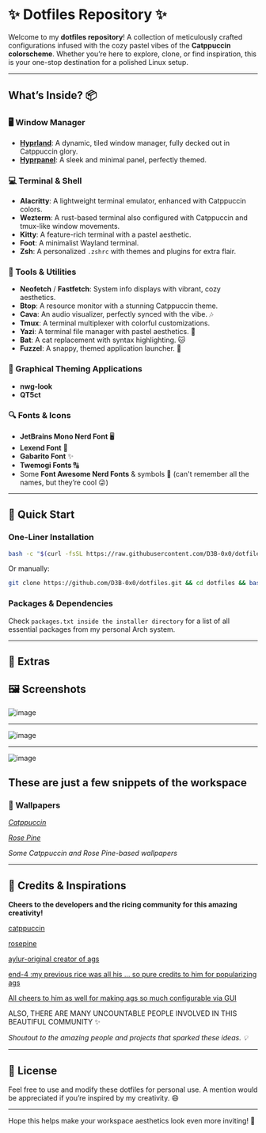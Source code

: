 # ✨ **Dotfiles Repository** ✨

Welcome to my **dotfiles repository**! A collection of meticulously crafted configurations infused with the cozy pastel vibes of the **Catppuccin colorscheme**. Whether you’re here to explore, clone, or find inspiration, this is your one-stop destination for a polished Linux setup.

---

## **What’s Inside?** 📦

### **🖥️ Window Manager**
- [**Hyprland**](https://github.com/hyprwm/Hyprland): A dynamic, tiled window manager, fully decked out in Catppuccin glory.
- [**Hyprpanel**](https://github.com/Jas-SinghFSU/HyprPanel): A sleek and minimal panel, perfectly themed.

### **💻 Terminal & Shell**
- **Alacritty**: A lightweight terminal emulator, enhanced with Catppuccin colors.
- **Wezterm**: A rust-based terminal also configured with Catppuccin and tmux-like window movements.
- **Kitty**: A feature-rich terminal with a pastel aesthetic.
- **Foot**: A minimalist Wayland terminal.
- **Zsh**: A personalized `.zshrc` with themes and plugins for extra flair.

### **🔧 Tools & Utilities**
- **Neofetch** / **Fastfetch**: System info displays with vibrant, cozy aesthetics.
- **Btop**: A resource monitor with a stunning Catppuccin theme.
- **Cava**: An audio visualizer, perfectly synced with the vibe. 🎶
- **Tmux**: A terminal multiplexer with colorful customizations.
- **Yazi**: A terminal file manager with pastel aesthetics. 📂
- **Bat**: A cat replacement with syntax highlighting. 🐱
- **Fuzzel**: A snappy, themed application launcher. 🚀

### **🎨 Graphical Theming Applications**
- **nwg-look**
- **QT5ct**

### **🔍 Fonts & Icons**
- **JetBrains Mono Nerd Font** 🖥️
- **Lexend Font** 💖
- **Gabarito Font** ✨
- **Twemogi Fonts** 🔠
- Some **Font Awesome Nerd Fonts** & symbols 🦄 (can't remember all the names, but they’re cool 😜)

---

## **🚀 Quick Start**

### **One-Liner Installation**
```bash
bash -c "$(curl -fsSL https://raw.githubusercontent.com/D3B-0x0/dotfiles/main/install.sh)"
```

Or manually:
```bash
git clone https://github.com/D3B-0x0/dotfiles.git && cd dotfiles && bash install.sh
```

### **Packages & Dependencies**
Check `packages.txt inside the installer directory` for a list of all essential packages from my personal Arch system.

---

## **🎁 Extras**

## **🖼️ Screenshots**
![image](https://github.com/user-attachments/assets/9850eda3-f21f-41e0-b398-844d64875264)

---

![image](https://github.com/user-attachments/assets/586feb4d-1941-48a3-b756-fa18454ebfe0)

---
![image](https://github.com/user-attachments/assets/f20da9d7-7762-401f-9022-36026d50bdfe)

## **These are just a few snippets of the workspace**

### **🎨 Wallpapers**
_[Catppuccin](https://github.com/orangci/walls-catppuccin-mocha)_

_[Rose Pine](https://github.com/rose-pine/wallpapers)_

*Some Catppuccin and Rose Pine-based wallpapers*

---

## **💟 Credits & Inspirations**

**Cheers to the developers and the ricing community for this amazing creativity!**

[catppuccin](https://catppuccin.com)

[rosepine](https://rosepinetheme.com/)

[aylur-original creator of ags](https://github.com/Aylur)

[end-4 :my previous rice was all his ... so pure credits to him for popularizing ags](https://github.com/end-4/dots-hyprland/)

[All cheers to him as well for making ags so much configurable via GUI](https://github.com/Jas-SinghFSU/HyprPanel)

ALSO, THERE ARE MANY UNCOUNTABLE PEOPLE INVOLVED IN THIS BEAUTIFUL COMMUNITY ✨

*Shoutout to the amazing people and projects that sparked these ideas. 💡*

---

## **📝 License**
Feel free to use and modify these dotfiles for personal use. A mention would be appreciated if you’re inspired by my creativity. 😄

---

Hope this helps make your workspace aesthetics look even more inviting! 🌈
